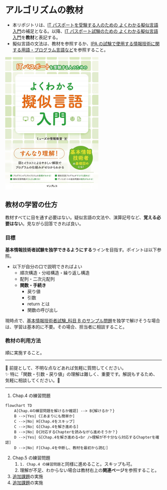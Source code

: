 # アルゴリズムの教材

- 本リポジトリは、[IT パスポートを受験する人のための よくわかる擬似言語入門](https://www.amazon.co.jp/dp/B0CHRR6X39)の補足となる。以降、[IT パスポート試験のための よくわかる擬似言語入門](https://www.amazon.co.jp/dp/B0CHRR6X39)を**教材**と表記する。
- 擬似言語の文法は、教材を参照するか、[IPA の試験で使用する情報技術に関する用語・プログラム言語など](https://www.ipa.go.jp/shiken/syllabus/ps6vr7000000i9dp-att/shiken_yougo_ver5_0.pdf)を参照すること。

<img src="img/20241120135447.png" width="300" alt="20241120135447">

<div style="page-break-before:always"></div>

## 教材の学習の仕方

教材すべてに目を通す必要はない。疑似言語の文法や、演算記号など、**覚える必要はない**。見ながら回答できれば良い。

### 目標

**基本情報技術者試験を独学できるようにする**ラインを目指す。ポイントは以下参照。

- 以下が自分の口で説明できればよい
  - 順次構造・分岐構造・繰り返し構造
  - 配列・二次元配列
  - **関数・手続き**
    - 戻り値
    - 引数
    - return とは
    - 関数の呼び出し

現時点で、[基本情報技術者試験\_科目 B のサンプル問題](https://www.ipa.go.jp/shiken/syllabus/ps6vr7000000oett-att/fe_kamoku_b_sample.pdf)を独学で解けそうな場合は、学習は基本的に不要。その場合、担当者に相談すること。

### 教材の利用方法

順に実施すること。

---

🌟 前提として、不明な点などあれば気軽に質問してください。<br />
✨ 特に「関数・引数・戻り値」の理解は難しく、重要です。解説もするため、気軽に相談してください。💬

---

1. Chap.4 の練習問題

```mermaid
flowchart TD
    A[Chap.4の練習問題を解けるか確認] --> B{解けるか？}
    B -->|Yes| C[あまりにも簡単か]
    C -->|No| H[Chap.4をスキップ]
    C -->|No| G[Chap.4を解き進める]
    B -->|No| D{対応するChapterを読みながら進めそうか？}
    D -->|Yes| G[Chap.4を解き進める<br />理解が不十分なら対応するChapterを確認]
    D -->|No| F[Chap.4を中断し、教材を最初から読む]
```

2. Chap.5 の練習問題
    1.  `1. Chap.4 の練習問題`と同様に進めること。スキップも可。
    2.  理解が不足、わからない場合は教材右上の**関連ページ**を参照すること。
3.  [追加課題](practice1/README.pdf)の実施
4.  [追加課題](practice2/README.pdf)の実施

